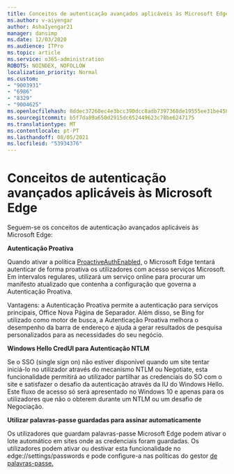 ```yaml
---
title: Conceitos de autenticação avançados aplicáveis às Microsoft Edge
ms.author: v-aiyengar
author: AshaIyengar21
manager: dansimp
ms.date: 12/03/2020
ms.audience: ITPro
ms.topic: article
ms.service: o365-administration
ROBOTS: NOINDEX, NOFOLLOW
localization_priority: Normal
ms.custom:
- "9003931"
- "6986"
- "8329"
- "9004625"
ms.openlocfilehash: 8ddec37260ec4e3bcc390dcc8adb7397368de19555ee31be458be033d3886386
ms.sourcegitcommit: b5f7da89a650d2915dc652449623c78be6247175
ms.translationtype: MT
ms.contentlocale: pt-PT
ms.lasthandoff: 08/05/2021
ms.locfileid: "53934376"
---
```

# <a name="advanced-authentication-concepts-applicable-to-microsoft-edge"></a>Conceitos de autenticação avançados aplicáveis às Microsoft Edge

Seguem-se os conceitos de autenticação avançados aplicáveis às Microsoft Edge:

**Autenticação Proativa**

Quando ativar a política [ProactiveAuthEnabled,](https://go.microsoft.com/fwlink/?linkid=2134621) o Microsoft Edge tentará autenticar de forma proativa os utilizadores com acesso serviços Microsoft. Em intervalos regulares, utilizará um serviço online para procurar um manifesto atualizado que contenha a configuração que governa a Autenticação Proativa.

Vantagens: a Autenticação Proativa permite a autenticação para serviços principais, Office Nova Página de Separador. Além disso, se Bing for utilizado como motor de busca, a Autenticação Proativa melhora o desempenho da barra de endereço e ajuda a gerar resultados de pesquisa personalizados para as necessidades do seu negócio.

**Windows Hello CredUI para Autenticação NTLM**

Se o SSO (single sign on) não estiver disponível quando um site tentar iniciá-lo no utilizador através do mecanismo NTLM ou Negotiate, esta funcionalidade permitirá ao utilizador partilhar as credenciais do SO com o site e satisfazer o desafio da autenticação através da IU do Windows Hello. Este fluxo de acesso só será apresentado no Windows 10 e apenas para os utilizadores que não o obterem durante um NTLM ou um desafio de Negociação.

**Utilizar palavras-passe guardadas para assinar automaticamente**

Os utilizadores que guardam palavras-passe Microsoft Edge podem ativar o lote automático em sites onde as credenciais foram guardadas. Os utilizadores podem ativar ou destivar esta funcionalidade no edge://settings/passwords e pode configure-a nas políticas do gestor [de palavras-passe.](https://go.microsoft.com/fwlink/?linkid=2134622)
